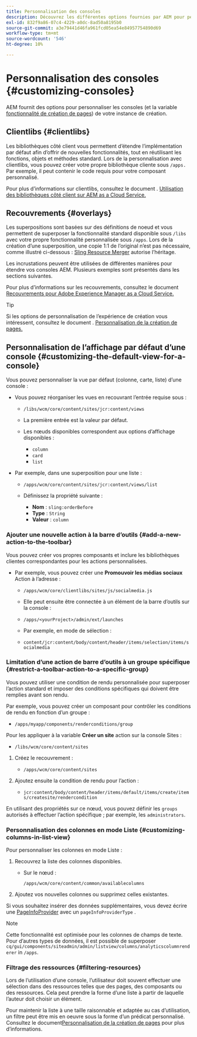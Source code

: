 ```yaml
---
title: Personnalisation des consoles
description: Découvrez les différentes options fournies par AEM pour personnaliser les consoles de votre instance de création.
exl-id: 832f9a86-07c4-4229-a0dc-8ad50a8195b0
source-git-commit: a3e79441d46fa961fcd05ea54e84957754890d69
workflow-type: tm+mt
source-wordcount: '546'
ht-degree: 10%

---
```


# Personnalisation des consoles {#customizing-consoles}

AEM fournit des options pour personnaliser les consoles (et la variable [fonctionnalité de création de pages](/help/implementing/developing/extending/page-authoring.md)) de votre instance de création.

## Clientlibs {#clientlibs}

Les bibliothèques côté client vous permettent d’étendre l’implémentation par défaut afin d’offrir de nouvelles fonctionnalités, tout en réutilisant les fonctions, objets et méthodes standard. Lors de la personnalisation avec clientlibs, vous pouvez créer votre propre bibliothèque cliente sous `/apps.` Par exemple, il peut contenir le code requis pour votre composant personnalisé.

Pour plus d’informations sur clientlibs, consultez le document . [Utilisation des bibliothèques côté client sur AEM as a Cloud Service.](/help/implementing/developing/introduction/clientlibs.md)

## Recouvrements {#overlays}

Les superpositions sont basées sur des définitions de noeud et vous permettent de superposer la fonctionnalité standard disponible sous `/libs` avec votre propre fonctionnalité personnalisée sous `/apps`. Lors de la création d’une superposition, une copie 1:1 de l’original n’est pas nécessaire, comme illustré ci-dessous : [Sling Resource Merger](/help/implementing/developing/introduction/sling-resource-merger.md) autorise l’héritage.

Les incrustations peuvent être utilisées de différentes manières pour étendre vos consoles AEM. Plusieurs exemples sont présentés dans les sections suivantes.

Pour plus d’informations sur les recouvrements, consultez le document [Recouvrements pour Adobe Experience Manager as a Cloud Service.](/help/implementing/developing/introduction/overlays.md)

>[!TIP]
>
>Si les options de personnalisation de l’expérience de création vous intéressent, consultez le document . [Personnalisation de la création de pages.](/help/implementing/developing/extending/page-authoring.md)

## Personnalisation de l’affichage par défaut d’une console {#customizing-the-default-view-for-a-console}

Vous pouvez personnaliser la vue par défaut (colonne, carte, liste) d’une console :

* Vous pouvez réorganiser les vues en recouvrant l’entrée requise sous :

   * `/libs/wcm/core/content/sites/jcr:content/views`

   * La première entrée est la valeur par défaut.

   * Les nœuds disponibles correspondent aux options d’affichage disponibles :

      * `column`
      * `card`
      * `list`

* Par exemple, dans une superposition pour une liste :

   * `/apps/wcm/core/content/sites/jcr:content/views/list`

   * Définissez la propriété suivante :

      * **Nom** : `sling:orderBefore`
      * **Type** : `String`
      * **Valeur** : `column`

### Ajouter une nouvelle action à la barre d’outils {#add-a-new-action-to-the-toolbar}

Vous pouvez créer vos propres composants et inclure les bibliothèques clientes correspondantes pour les actions personnalisées.

* Par exemple, vous pouvez créer une **Promouvoir les médias sociaux** Action à l’adresse :

   * `/apps/wcm/core/clientlibs/sites/js/socialmedia.js`

   * Elle peut ensuite être connectée à un élément de la barre d’outils sur la console :

   * `/apps/<yourProject>/admin/ext/launches`

   * Par exemple, en mode de sélection :

   * `content/jcr:content/body/content/header/items/selection/items/socialmedia`

### Limitation d’une action de barre d’outils à un groupe spécifique {#restrict-a-toolbar-action-to-a-specific-group}

Vous pouvez utiliser une condition de rendu personnalisée pour superposer l’action standard et imposer des conditions spécifiques qui doivent être remplies avant son rendu.

Par exemple, vous pouvez créer un composant pour contrôler les conditions de rendu en fonction d’un groupe :

* `/apps/myapp/components/renderconditions/group`

Pour les appliquer à la variable **Créer un site** action sur la console Sites :

* `/libs/wcm/core/content/sites`

1. Créez le recouvrement :

   * `/apps/wcm/core/content/sites`

1. Ajoutez ensuite la condition de rendu pour l’action :

   * `jcr:content/body/content/header/items/default/items/create/items/createsite/rendercondition`

En utilisant des propriétés sur ce nœud, vous pouvez définir les `groups` autorisés à effectuer l’action spécifique ; par exemple, les `administrators`.

### Personnalisation des colonnes en mode Liste {#customizing-columns-in-list-view}

Pour personnaliser les colonnes en mode Liste :

1. Recouvrez la liste des colonnes disponibles.

   * Sur le nœud :

     `/apps/wcm/core/content/common/availablecolumns`

1. Ajoutez vos nouvelles colonnes ou supprimez celles existantes.

Si vous souhaitez insérer des données supplémentaires, vous devez écrire une [PageInfoProvider](https://developer.adobe.com/experience-manager/reference-materials/cloud-service/javadoc/com/day/cq/wcm/api/PageInfoProvider.html) avec un `pageInfoProviderType` .

>[!NOTE]
>
>Cette fonctionnalité est optimisée pour les colonnes de champs de texte. Pour d’autres types de données, il est possible de superposer `cq/gui/components/siteadmin/admin/listview/columns/analyticscolumnrenderer` in `/apps`.

### Filtrage des ressources {#filtering-resources}

Lors de l’utilisation d’une console, l’utilisateur doit souvent effectuer une sélection dans des ressources telles que des pages, des composants ou des ressources. Cela peut prendre la forme d’une liste à partir de laquelle l’auteur doit choisir un élément.

Pour maintenir la liste à une taille raisonnable et adaptée au cas d’utilisation, un filtre peut être mis en oeuvre sous la forme d’un prédicat personnalisé. Consultez le document[Personnalisation de la création de pages](/help/implementing/developing/extending/page-authoring.md#filtering-resources) pour plus d’informations.
